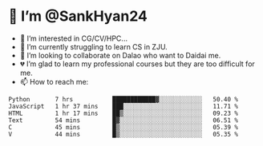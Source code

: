 # 👋 I’m @SankHyan24

- 👀 I’m interested in CG/CV/HPC...
- 🌱 I’m currently struggling to learn CS in ZJU.
- 💞️ I’m looking to collaborate on Dalao who want to Daidai me.
- 💔 I’m glad to learn my professional courses but they are too difficult for me.
- 📫 How to reach me:


<!---
SankHyan24/SankHyan24 is a ✨ special ✨ repository because its `README.md` (this file) appears on your GitHub profile.
You can click the Preview link to take a look at your changes.
--->
<!--START_SECTION:waka-->

```text
Python       7 hrs           ████████████▓░░░░░░░░░░░░   50.40 %
JavaScript   1 hr 37 mins    ███░░░░░░░░░░░░░░░░░░░░░░   11.71 %
HTML         1 hr 17 mins    ██▒░░░░░░░░░░░░░░░░░░░░░░   09.23 %
Text         54 mins         █▓░░░░░░░░░░░░░░░░░░░░░░░   06.51 %
C            45 mins         █▒░░░░░░░░░░░░░░░░░░░░░░░   05.39 %
V            44 mins         █▒░░░░░░░░░░░░░░░░░░░░░░░   05.35 %
```

<!--END_SECTION:waka-->
